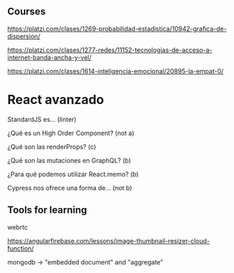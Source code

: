 ## Courses

https://platzi.com/clases/1269-probabilidad-estadistica/10942-grafica-de-dispersion/

https://platzi.com/clases/1277-redes/11152-tecnologias-de-acceso-a-internet-banda-ancha-y-vel/

https://platzi.com/clases/1614-inteligencia-emocional/20895-la-empat-0/

# React avanzado

StandardJS es... (linter)

¿Qué es un High Order Component? (not a)

¿Qué son las renderProps? (c)

¿Qué son las mutaciones en GraphQL? (b)

¿Para qué podemos utilizar React.memo? (b)

Cypress nos ofrece una forma de... (not b)

## Tools for learning

webrtc

https://angularfirebase.com/lessons/image-thumbnail-resizer-cloud-function/

mongodb -> "embedded document" and "aggregate"
